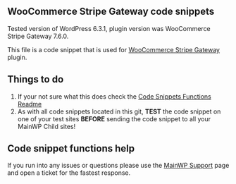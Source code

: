 ## WooCommerce Stripe Gateway code snippets

Tested version of WordPress 6.3.1, plugin version was WooCommerce Stripe Gateway 7.6.0.

This file is a code snippet that is used for [WooCommerce Stripe Gateway](https://wordpress.org/plugins/woocommerce-gateway-stripe/) plugin. 

## Things to do

1. If your not sure what this does check the [Code Snippets Functions Readme](https://github.com/mainwp/Code-Snippets-Functions/blob/master/README.md)
2. As with all code snippets located in this git, **TEST** the code snippet on one of your test sites **BEFORE** sending the code snippet to all your MainWP Child sites!

## Code snippet functions help

If you run into any issues or questions please use the [MainWP Support](https://mainwp.com/support/) page and open a ticket for the fastest response.
